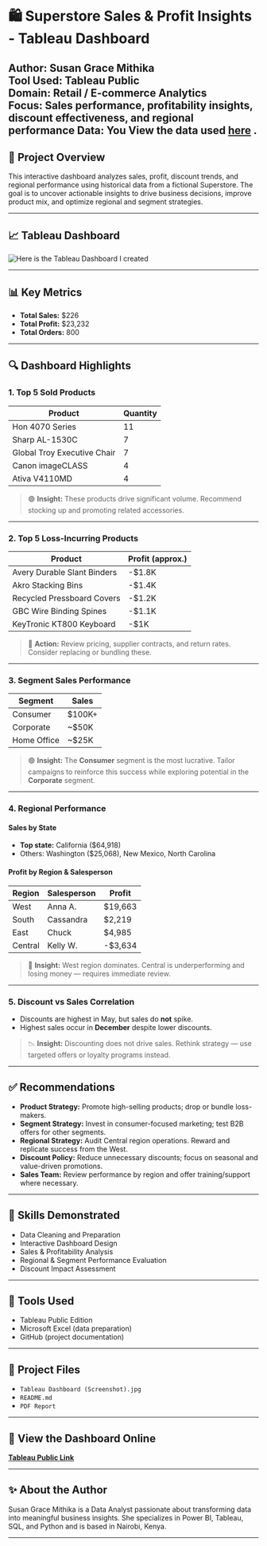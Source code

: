 
# 🛍️ Superstore Sales & Profit Insights - Tableau Dashboard

**Author:** Susan Grace Mithika  
**Tool Used:** Tableau Public  
**Domain:** Retail / E-commerce Analytics  
**Focus:** Sales performance, profitability insights, discount effectiveness, and regional performance
**Data:** You View the data used [here](https://github.com/SusanGrace1/Sales-Profits/blob/main/Superstore%20Data.xls) .
---

## 📌 Project Overview

This interactive dashboard analyzes sales, profit, discount trends, and regional performance using historical data from a fictional Superstore. The goal is to uncover actionable insights to drive business decisions, improve product mix, and optimize regional and segment strategies.

---

## 📈 Tableau Dashboard

![Here is the Tableau Dashboard I created](https://github.com/SusanGrace1/Sales-Profits/blob/main/Tableau%20Screenshot.jpg)

---

## 📊 Key Metrics

- **Total Sales:** $226  
- **Total Profit:** $23,232  
- **Total Orders:** 800  

---

## 🔍 Dashboard Highlights

### 1. **Top 5 Sold Products**
| Product | Quantity |
|--------|----------|
| Hon 4070 Series | 11 |
| Sharp AL-1530C | 7 |
| Global Troy Executive Chair | 7 |
| Canon imageCLASS | 4 |
| Ativa V4110MD | 4 |

> 🟢 **Insight:** These products drive significant volume. Recommend stocking up and promoting related accessories.

---

### 2. **Top 5 Loss-Incurring Products**
| Product | Profit (approx.) |
|--------|------------------|
| Avery Durable Slant Binders | -$1.8K |
| Akro Stacking Bins | -$1.4K |
| Recycled Pressboard Covers | -$1.2K |
| GBC Wire Binding Spines | -$1.1K |
| KeyTronic KT800 Keyboard | -$1K |

> 🔴 **Action:** Review pricing, supplier contracts, and return rates. Consider replacing or bundling these.

---

### 3. **Segment Sales Performance**
| Segment      | Sales |
|--------------|-------|
| Consumer     | $100K+ |
| Corporate    | ~$50K |
| Home Office  | ~$25K |

> 🟢 **Insight:** The **Consumer** segment is the most lucrative. Tailor campaigns to reinforce this success while exploring potential in the **Corporate** segment.

---

### 4. **Regional Performance**
#### Sales by State
- **Top state:** California ($64,918)
- Others: Washington ($25,068), New Mexico, North Carolina

#### Profit by Region & Salesperson
| Region   | Salesperson | Profit |
|----------|-------------|--------|
| West     | Anna A.     | $19,663 |
| South    | Cassandra   | $2,219 |
| East     | Chuck       | $4,985 |
| Central  | Kelly W.    | -$3,634 |

> 🔵 **Insight:** West region dominates. Central is underperforming and losing money — requires immediate review.

---

### 5. **Discount vs Sales Correlation**
- Discounts are highest in May, but sales do **not** spike.
- Highest sales occur in **December** despite lower discounts.

> 📉 **Insight:** Discounting does not drive sales. Rethink strategy — use targeted offers or loyalty programs instead.

---

## ✅ Recommendations

- **Product Strategy:** Promote high-selling products; drop or bundle loss-makers.
- **Segment Strategy:** Invest in consumer-focused marketing; test B2B offers for other segments.
- **Regional Strategy:** Audit Central region operations. Reward and replicate success from the West.
- **Discount Policy:** Reduce unnecessary discounts; focus on seasonal and value-driven promotions.
- **Sales Team:** Review performance by region and offer training/support where necessary.

---

## 📌 Skills Demonstrated

- Data Cleaning and Preparation  
- Interactive Dashboard Design  
- Sales & Profitability Analysis  
- Regional & Segment Performance Evaluation  
- Discount Impact Assessment  

---

## 🧰 Tools Used

- Tableau Public Edition  
- Microsoft Excel (data preparation)  
- GitHub (project documentation)

---

## 📁 Project Files

- `Tableau Dashboard (Screenshot).jpg`
- `README.md`
-  `PDF Report`

---

## 🔗 View the Dashboard Online  
**[Tableau Public Link](https://public.tableau.com/app/profile/susan.grace1557/viz/project1_17465533719370/Dashboard1?publish=yes)**

---

## ✨ About the Author

Susan Grace Mithika is a Data Analyst passionate about transforming data into meaningful business insights. She specializes in Power BI, Tableau, SQL, and Python and is based in Nairobi, Kenya.

---

